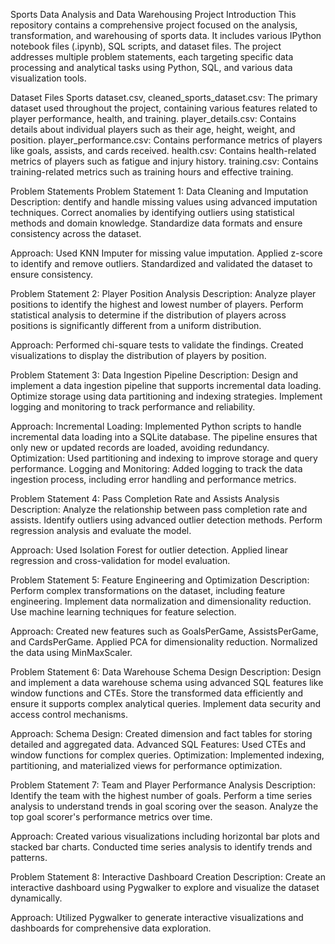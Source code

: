 Sports Data Analysis and Data Warehousing Project
Introduction
This repository contains a comprehensive project focused on the analysis, transformation, and warehousing of sports data. It includes various IPython notebook files (.ipynb), SQL scripts, and dataset files. The project addresses multiple problem statements, each targeting specific data processing and analytical tasks using Python, SQL, and various data visualization tools.

Dataset Files
Sports dataset.csv, cleaned_sports_dataset.csv: The primary dataset used throughout the project, containing various features related to player performance, health, and training.
player_details.csv: Contains details about individual players such as their age, height, weight, and position.
player_performance.csv: Contains performance metrics of players like goals, assists, and cards received.
health.csv: Contains health-related metrics of players such as fatigue and injury history.
training.csv: Contains training-related metrics such as training hours and effective training.

Problem Statements
Problem Statement 1: Data Cleaning and Imputation
Description:
dentify and handle missing values using advanced imputation techniques.
Correct anomalies by identifying outliers using statistical methods and domain knowledge.
Standardize data formats and ensure consistency across the dataset.

Approach:
Used KNN Imputer for missing value imputation.
Applied z-score to identify and remove outliers.
Standardized and validated the dataset to ensure consistency.

Problem Statement 2: Player Position Analysis
Description:
Analyze player positions to identify the highest and lowest number of players.
Perform statistical analysis to determine if the distribution of players across positions is significantly different from a uniform distribution.

Approach:
Performed chi-square tests to validate the findings.
Created visualizations to display the distribution of players by position.

Problem Statement 3: Data Ingestion Pipeline
Description:
Design and implement a data ingestion pipeline that supports incremental data loading.
Optimize storage using data partitioning and indexing strategies.
Implement logging and monitoring to track performance and reliability.

Approach:
Incremental Loading: Implemented Python scripts to handle incremental data loading into a SQLite database. The pipeline ensures that only new or updated records are loaded, avoiding redundancy.
Optimization: Used partitioning and indexing to improve storage and query performance.
Logging and Monitoring: Added logging to track the data ingestion process, including error handling and performance metrics.

Problem Statement 4: Pass Completion Rate and Assists Analysis
Description:
Analyze the relationship between pass completion rate and assists.
Identify outliers using advanced outlier detection methods.
Perform regression analysis and evaluate the model.

Approach:
Used Isolation Forest for outlier detection.
Applied linear regression and cross-validation for model evaluation.

Problem Statement 5: Feature Engineering and Optimization
Description:
Perform complex transformations on the dataset, including feature engineering.
Implement data normalization and dimensionality reduction.
Use machine learning techniques for feature selection.

Approach:
Created new features such as GoalsPerGame, AssistsPerGame, and CardsPerGame.
Applied PCA for dimensionality reduction.
Normalized the data using MinMaxScaler.

Problem Statement 6: Data Warehouse Schema Design
Description:
Design and implement a data warehouse schema using advanced SQL features like window functions and CTEs.
Store the transformed data efficiently and ensure it supports complex analytical queries.
Implement data security and access control mechanisms.

Approach:
Schema Design: Created dimension and fact tables for storing detailed and aggregated data.
Advanced SQL Features: Used CTEs and window functions for complex queries.
Optimization: Implemented indexing, partitioning, and materialized views for performance optimization.

Problem Statement 7: Team and Player Performance Analysis
Description:
Identify the team with the highest number of goals.
Perform a time series analysis to understand trends in goal scoring over the season.
Analyze the top goal scorer's performance metrics over time.

Approach:
Created various visualizations including horizontal bar plots and stacked bar charts.
Conducted time series analysis to identify trends and patterns.

Problem Statement 8: Interactive Dashboard Creation
Description:
Create an interactive dashboard using Pygwalker to explore and visualize the dataset dynamically.

Approach:
Utilized Pygwalker to generate interactive visualizations and dashboards for comprehensive data exploration.
